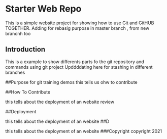# Starter Web Repo

This is a simple website project for showing how to 
use Git and GitHUB TOGETHER. Adding for rebasig purpose in master branch
, from new brancnh too
## Introduction
This is a example to show differents parts fo the git repository and
commands using git project
Upddddating here for stashing in different branches

##Purpose
 for git training demos
this tells us ohw to contribute

##How To Contribute


this tells about the deployment of an website
review

##Deployment


this tells about the deployment of an website
##D


this tells about the deployment of an website
###Copyright
copyright 2021